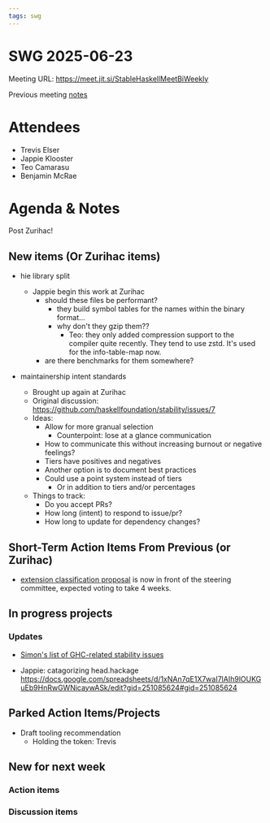 ```yaml
---
tags: swg
---
```


SWG 2025-06-23
==============

Meeting URL: https://meet.jit.si/StableHaskellMeetBiWeekly

Previous meeting [notes](https://github.com/haskellfoundation/stability/blob/main/meetings/2025-06-09.md)

# Attendees

- Trevis Elser
- Jappie Klooster
- Teo Camarasu
- Benjamin McRae

# Agenda & Notes

Post Zurihac!

## New items (Or Zurihac items)

- hie library split
  - Jappie begin this work at Zurihac
      - should these files be performant?
          - they build symbol tables for the names within the binary format...
          - why don't they gzip them??
              - Teo: they only added compression support to the compiler quite recently. They tend to use zstd. It's used for the info-table-map now.
      - are there benchmarks for them somewhere?

- maintainership intent standards
  - Brought up again at Zurihac
  - Original discussion: https://github.com/haskellfoundation/stability/issues/7
  - Ideas:
    - Allow for more granual selection
      - Counterpoint: lose at a glance communication
    - How to communicate this without increasing burnout or negative feelings?
    - Tiers have positives and negatives
    - Another option is to document best practices
    - Could use a point system instead of tiers
      - Or in addition to tiers and/or percentages
  - Things to track:
    - Do you accept PRs?
    - How long (intent) to respond to issue/pr?
    - How long to update for dependency changes?

## Short-Term Action Items From Previous (or Zurihac)

- [extension classification proposal](https://github.com/ghc-proposals/ghc-proposals/pull/669) is now in front of the steering committee, expected voting to take 4 weeks.


## In progress projects
### Updates

- [Simon's list of GHC-related stability issues](https://docs.google.com/document/d/1sX_rXHx8Mj3Kae9GalR2BwZ5-xzl7UpnpMBwl4dqsWY/edit?usp=sharing)

- Jappie: catagorizing head.hackage https://docs.google.com/spreadsheets/d/1xNAn7qE1X7waI7lAIh9lOUKGuEb9HnRwGWNicaywASk/edit?gid=251085624#gid=251085624

## Parked Action Items/Projects

- Draft tooling recommendation
  - Holding the token: Trevis

## New for next week

### Action items

### Discussion items
